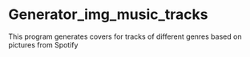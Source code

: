 # Generator_img_music_tracks
This program generates covers for tracks of different genres based on pictures from Spotify
